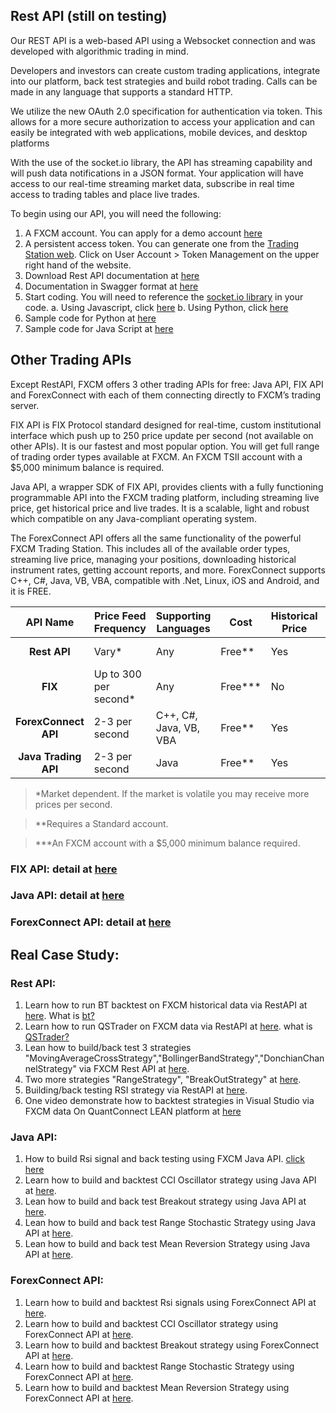 ## Rest API (still on testing)
Our REST API is a web-based API using a Websocket connection and was developed with algorithmic trading in mind. 

Developers and investors can create custom trading applications, integrate into our platform, back test strategies and build robot trading. Calls can be made in any language that supports a standard HTTP. 

We utilize the new OAuth 2.0 specification for authentication via token. This allows for a more secure authorization to access your application and can easily be integrated with web applications, mobile devices, and desktop platforms

With the use of the socket.io library, the API has streaming capability and will push data notifications in a JSON format. Your application will have access to our real-time streaming market data, subscribe in real time access to trading tables and place live trades.

To begin using our API, you will need the following:

1.	A FXCM account. You can apply for a demo account [here]("https://www.fxcm.com/") 
2.	A persistent access token. You can generate one from the <a href="https://tradingstation.fxcm.com/">Trading Station web</a>. Click on User Account > Token Management on the upper right hand of the website.
3.	Download Rest API documentation at <a href="https://apiwiki.fxcorporate.com/api/RestAPI/Socket%20REST%20API%20Specs.pdf">here</a>
4. Documentation in Swagger format at <a href="https://fxcmapi.github.io/rest-api-docs/#">here</a> 
5. Start coding.  You will need to reference the <a href="https://socket.io/docs/client-api/">socket.io library</a> in your code. 
   a.	Using Javascript, click <a href="https://www.npmjs.com/package/socket.io">here</a>
   b.	 Using Python, click <a href="https://pypi.python.org/pypi/socketIO-client">here</a>
6. Sample code for Python at <a href="https://apiwiki.fxcorporate.com/api/RestAPI/PermanentTokenPost.py">here</a> 
7. Sample code for Java Script at <a href="https://apiwiki.fxcorporate.com/api/RestAPI/client4.js">here</a>

## Other Trading APIs
Except RestAPI, FXCM offers 3 other trading APIs for free:  Java API, FIX API and ForexConnect with each of them connecting directly to FXCM’s trading server.
 
FIX API is FIX Protocol standard designed for real-time, custom institutional interface which push up to 250 price update per second (not available on other APIs). It is our fastest and most popular option. You will get full range of trading order types available at FXCM. An FXCM TSII account with a $5,000 minimum balance is required.

Java API, a wrapper SDK of FIX API, provides clients with a fully functioning programmable API into the FXCM trading platform, including streaming live price, get historical price and live trades. It is a scalable, light and robust which compatible on any Java-compliant operating system.

The ForexConnect API offers all the same functionality of the powerful FXCM Trading Station. This includes all of the available order types, streaming live price, managing your positions, downloading historical instrument rates, getting account reports, and more. ForexConnect supports C++, C#, Java, VB, VBA, compatible with .Net, Linux, iOS and Android, and it is FREE.

|API Name|Price Feed Frequency|Supporting Languages|Cost|Historical Price|Support CFD|Support MT4|
|:---:|---|---|---|---|---|---|
|**Rest API**|Vary*|Any|Free**|Yes|Yes|Limited Yes|
|**FIX**|Up to 300 per second*|Any|Free***|No|Yes|No|
|**ForexConnect API**|2-3 per second|C++, C#, Java, VB, VBA|Free**|Yes|Yes|Limited Yes|
|**Java Trading API**|2-3 per second|Java|Free**|Yes|Yes|Limited Yes|


>*Market dependent. If the market is volatile you may receive more prices per second.

>**Requires a Standard account.

>***An FXCM account with a $5,000 minimum balance required.

### FIX API: detail at <a href="https://github.com/FXCMAPI/FXCM-API-Offerings/tree/master/FXCM-FIX">here</a>
### Java API: detail at <a href="https://github.com/FXCMAPI/FXCM-API-Offerings/tree/master/FXCM-Java">here</a>
### ForexConnect API: detail at <a href="https://github.com/FXCMAPI/FXCM-API-Offerings/tree/master/FXCM-ForexConnect">here</a>

## Real Case Study:

### Rest API:
1. Learn how to run BT backtest on FXCM historical data via RestAPI at <a href="https://apiwiki.fxcorporate.com/api/StrategyRealCaseStudy/RestAPI/BT strategy on FXCM data.zip">here</a>. 
What is <a href="http://pmorissette.github.io/bt/">bt?</a> 
2. Learn how to run QSTrader on FXCM data via RestAPI at <a href="https://apiwiki.fxcorporate.com/api/StrategyRealCaseStudy/RestAPI/QSTrader on FXCM data.zip">here</a>. 
what is <a href="https://www.quantstart.com/qstrader">QSTrader?</a>
3. Lean how to build/back test 3 strategies "MovingAverageCrossStrategy","BollingerBandStrategy","DonchianChannelStrategy" via FXCM Rest API at <a href="https://apiwiki.fxcorporate.com/api/StrategyRealCaseStudy/RestAPI/ThreeStrategies.zip">here</a>.
4. Two more strategies "RangeStrategy", "BreakOutStrategy" at <a href="https://apiwiki.fxcorporate.com/api/StrategyRealCaseStudy/RestAPI/2StrategiesViaRestAPI.zip">here</a>.
5. Building/back testing RSI strategy via RestAPI at <a href="https://apiwiki.fxcorporate.com/api/StrategyRealCaseStudy/RestAPI/RsiStrategy_ResAPI.zip">here</a>.
6. One video demonstrate how to backtest strategies in Visual Studio via FXCM data On QuantConnect LEAN platform at <a href="https://www.youtube.com/watch?v=m6llfznP4d4">here</a>

### Java API:
1. How to build Rsi signal and back testing using FXCM Java API. <a href="https://apiwiki.fxcorporate.com/api/StrategyRealCaseStudy/JavaAPI/FXCM_Java_API_Tutorial_RsiSignal_Strategy.zip" target="_blank"> click here</a>
2. Learn how to build and backtest CCI Oscillator strategy using Java API at <a href="https://apiwiki.fxcorporate.com/api/StrategyRealCaseStudy/JavaAPI/CCIOscillatorStrategy-2.zip">here</a>.
3. Lean how to build and back test Breakout strategy using Java API at <a href="https://apiwiki.fxcorporate.com/api/StrategyRealCaseStudy/JavaAPI/BreakOutStrategy_JavaAPI.zip">here</a>. 
4. Lean how to build and back test Range Stochastic Strategy using Java API at <a href="https://apiwiki.fxcorporate.com/api/StrategyRealCaseStudy/JavaAPI/RangeStochasticStrategy.zip">here</a>. 
5. Lean how to build and back test Mean Reversion Strategy using Java API at <a href="https://apiwiki.fxcorporate.com/api/StrategyRealCaseStudy/JavaAPI/MeanReversionStrategy.zip">here</a>. 

### ForexConnect API:
1. Learn how to build and backtest Rsi signals using ForexConnect API at <a href="https://apiwiki.fxcorporate.com/api/StrategyRealCaseStudy/ForexConnectAPI/RsiSignals_via_ForexConnectAPI.zip">here</a>.
2. Learn how to build and backtest CCI Oscillator strategy using ForexConnect API at <a href="https://apiwiki.fxcorporate.com/api/StrategyRealCaseStudy/ForexConnectAPI/2.1.CCI_via_FC_API.zip">here</a>.
3. Learn how to build and backtest Breakout strategy using ForexConnect API at <a href="https://apiwiki.fxcorporate.com/api/StrategyRealCaseStudy/ForexConnectAPI/3.1.BreakoutStrategy_via_FC_API.zip">here</a>.
4. Learn how to build and backtest Range Stochastic Strategy using ForexConnect API at <a href="https://apiwiki.fxcorporate.com/api/StrategyRealCaseStudy/ForexConnectAPI/4.1.StochasticStrategy_via.FC.API.zip">here</a>.
5. Learn how to build and backtest Mean Reversion Strategy using ForexConnect API at <a href="https://apiwiki.fxcorporate.com/api/StrategyRealCaseStudy/ForexConnectAPI/5.1.MeanReverionStrategy_via_FC_API.zip">here</a>.
